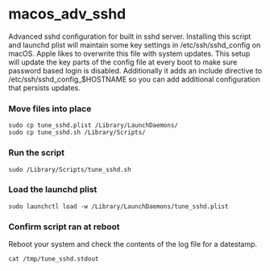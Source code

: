 # macos_adv_sshd
Advanced sshd configuration for built in sshd server. Installing this script and launchd plist will maintain some key settings in /etc/ssh/sshd_config on macOS. Apple likes to overwrite this file with system updates. This setup will update the key parts of the config file at every boot to make sure password based login is disabled. Additionally it adds an include directive to /etc/ssh/sshd_config_$HOSTNAME so you can add additional configuration that persists updates. 

### Move files into place
```
sudo cp tune_sshd.plist /Library/LaunchDaemons/
sudo cp tune_sshd.sh /Library/Scripts/
```

### Run the script
```
sudo /Library/Scripts/tune_sshd.sh
```

### Load the launchd plist
```
sudo launchctl load -w /Library/LaunchDaemons/tune_sshd.plist
``` 

### Confirm script ran at reboot
Reboot your system and check the contents of the log file for a datestamp. 
```
cat /tmp/tune_sshd.stdout
```